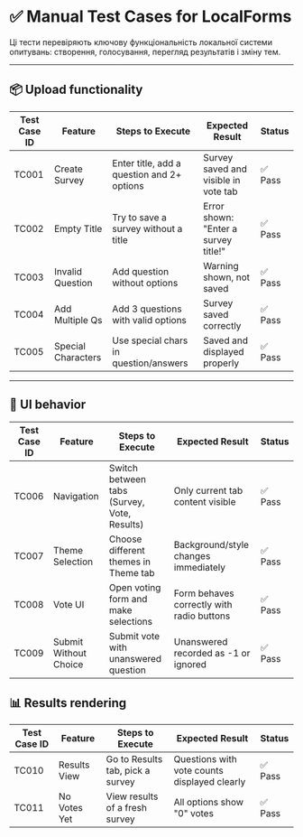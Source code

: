 # ✅ Manual Test Cases for LocalForms

Ці тести перевіряють ключову функціональність локальної системи опитувань: створення, голосування, перегляд результатів і зміну тем.

---

## 📦 Upload functionality

| Test Case ID | Feature             | Steps to Execute                                | Expected Result                                | Status |
|--------------|---------------------|--------------------------------------------------|------------------------------------------------|--------|
| TC001        | Create Survey       | Enter title, add a question and 2+ options       | Survey saved and visible in vote tab          | ✅ Pass |
| TC002        | Empty Title         | Try to save a survey without a title             | Error shown: "Enter a survey title!"          | ✅ Pass |
| TC003        | Invalid Question    | Add question without options                     | Warning shown, not saved                       | ✅ Pass |
| TC004        | Add Multiple Qs     | Add 3 questions with valid options               | Survey saved correctly                         | ✅ Pass |
| TC005        | Special Characters  | Use special chars in question/answers            | Saved and displayed properly                   | ✅ Pass |

---

## 🎨 UI behavior

| Test Case ID | Feature                | Steps to Execute                                | Expected Result                                | Status |
|--------------|------------------------|--------------------------------------------------|------------------------------------------------|--------|
| TC006        | Navigation             | Switch between tabs (Survey, Vote, Results)      | Only current tab content visible               | ✅ Pass |
| TC007        | Theme Selection        | Choose different themes in Theme tab             | Background/style changes immediately           | ✅ Pass |
| TC008        | Vote UI                | Open voting form and make selections             | Form behaves correctly with radio buttons      | ✅ Pass |
| TC009        | Submit Without Choice  | Submit vote with unanswered question             | Unanswered recorded as -1 or ignored           | ✅ Pass |

## 📊 Results rendering

| Test Case ID | Feature            | Steps to Execute                       | Expected Result                              | Status |
|--------------|--------------------|----------------------------------------|----------------------------------------------|--------|
| TC010        | Results View        | Go to Results tab, pick a survey       | Questions with vote counts displayed clearly | ✅ Pass |
| TC011        | No Votes Yet        | View results of a fresh survey         | All options show "0" votes                   | ✅ Pass |